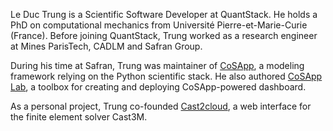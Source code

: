Le Duc Trung is a Scientific Software Developer at
QuantStack. He holds a PhD on computational mechanics from Université Pierre-et-Marie-Curie (France).
Before joining QuantStack, Trung worked as a research engineer at Mines ParisTech, CADLM and Safran Group.

During his time at Safran, Trung was maintainer of <a href="https://gitlab.com/cosapp/cosapp">CoSApp</a>, a modeling framework relying on the Python scientific stack. He also authored <a href="https://gitlab.com/cosapp/cosapp_lab">CoSApp Lab</a>, a toolbox for creating and deploying CoSApp-powered dashboard.

As a personal project, Trung co-founded <a href="https://cast2cloud.com">Cast2cloud</a>, a web interface for the finite element
solver Cast3M.
